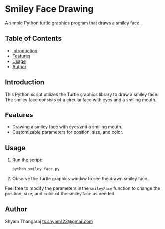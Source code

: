 # Smiley Face Drawing

A simple Python turtle graphics program that draws a smiley face.

## Table of Contents

- [Introduction](#introduction)
- [Features](#features)
- [Usage](#usage)
- [Author](#Author)


## Introduction

This Python script utilizes the Turtle graphics library to draw a smiley face. The smiley face consists of a circular face with eyes and a smiling mouth.

## Features

- Drawing a smiley face with eyes and a smiling mouth.
- Customizable parameters for position, size, and color.

## Usage

1. Run the script:

    ```bash
    python smiley_face.py
    ```

2. Observe the Turtle graphics window to see the drawn smiley face.

Feel free to modify the parameters in the `smileyFace` function to change the position, size, and color of the smiley face as needed.

## Author

Shyam Thangaraj ts.shyam123@gmail.com
